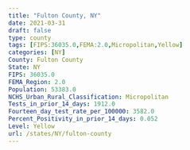 ```yaml
---
title: "Fulton County, NY"
date: 2021-03-31
draft: false
type: county
tags: [FIPS:36035.0,FEMA:2.0,Micropolitan,Yellow]
categories: [NY]
County: Fulton County
State: NY
FIPS: 36035.0
FEMA_Region: 2.0
Population: 53383.0
NCHS_Urban_Rural_Classification: Micropolitan
Tests_in_prior_14_days: 1912.0
Fourteen_day_test_rate_per_100000: 3582.0
Percent_Positivity_in_prior_14_days: 0.052
Level: Yellow
url: /states/NY/fulton-county
---
```




